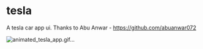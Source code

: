 # tesla

A tesla car app ui.
Thanks to Abu Anwar - https://github.com/abuanwar072

![animated_tesla_app.gif…]()
